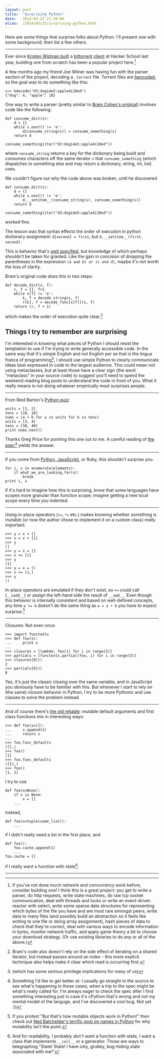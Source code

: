 ```yaml
---
layout: post
title:  "Surprising Python"
date:   2014-03-23 21:39:00
alias:  /2014/03/23/surprising-python.html
---
```


Here are some things that surprise folks about Python.
I'll present one with some background, then list a few others.

--------------

Ever since [Kristen Widman built](http://www.kristenwidman.com/blog/how-to-write-a-bittorrent-client-part-1/) a [bittorrent](http://www.bittorrent.org/beps/bep_0003.html) [client](https://wiki.theory.org/BitTorrentSpecification)
at Hacker School last year, building one from scratch has been a popular project here.[^1]

A few months ago my friend Joe Wilner was having fun with the parser section of the
project, decoding a `.torrent` file. Torrent files are
[bencoded](http://en.wikipedia.org/wiki/Bencode), so the goal was to
do something like this:

    >>> bdecode("d3:dogi4e5:apple4i10ed")
    {"dog": 4, "apple": 10}

One way to write a parser (pretty similar to [Bram Cohen's
original](https://pypi.python.org/pypi/BitTorrent-bencode/5.0.8.1))
involves code like the following:

    def consume_dict(s):
        d = {}
        while s.next() != 'e':
            d[consume_string(s)] = consume_something(s)
        return d

    consume_something(iter("d3:dogi4e5:apple4i10ed"))

where `consume_string` returns a key for the dictionary being build and
consumes characters off the same iterator `s` that `consume_something`
(which dispatches to something else and may return a
dictionary, string, int, list) uses.

We couldn't figure out why the code above was broken, until he discovered

    def consume_dict(s):
        d = {}
        while s.next() != 'e':
            d.__setitem__(consume_string(s), consume_something(s))
        return d

    consume_something(iter("d3:dogi4e5:apple4i10ed"))

worked fine.

The lesson was that syntax effects the order of execution
in python dictionary assignment:
`d[second] = first`, but `d.__setitem__(first, second)`.

This is behavior that's
[well specified](http://docs.python.org/2/reference/simple_stmts.html#index-10),
but knowledge of which perhaps shouldn't be taken for granted.
Like the gain in concision of dropping the parentheses in the expression
`(a and b) or (c and d)`, maybe it's not worth the loss of clarity.

Bram's original code does this in two steps:

    def decode_dict(x, f):
        r, f = {}, f+1
        while x[f] != 'e':
            k, f = decode_string(x, f)
            r[k], f = decode_func[x[f]](x, f)
        return (r, f + 1)

which makes the order of execution quite clear.[^5]

Things I try to remember are surprising
---------------------------------------

I'm interested in knowing what pieces of Python I should
resist the temptation to use if I'm trying to write generally accessible code.
In the same way that it's _simple_ English and not English per se
that is the lingua franca of programming[^6],
I should use simple Python to clearly communicate
ideas best expressed in code to the largest audience.
This could mean not using metaclasses, but at least those
have a clear sign (the word "metaclass" in your source code)
to suggest you'll need to spend the weekend reading blog posts to 
understand the code in front of you. What it really means is not doing whatever
empirically most surprises people.

-----------

From Reid Barton's [Python quiz](http://web.archive.org/web/20101009122154/http://web.mit.edu/rwbarton/www/python.html):

    units = [1, 2]
    tens = [10, 20]
    nums = (a + b for a in units for b in tens)
    units = [3, 4]
    tens = [30, 40]
    print nums.next()

Thanks Greg Price for pointing this one out to me. A careful reading of
[the spec](http://docs.python.org/2/reference/expressions.html#generator-expressions)[^2]
yields the answer.

------------

If you come from
[Python, JavaScript](http://ballingt.com/2014/03/17/python-javascript.html),
or Ruby, this shouldn't surprise you.

    for i, x in enumerate(elements):
        if what_we_are_looking_for(x):
            break
    print i, x

If it's hard to imagine how this is surprising, know that some languages have scopes more granular
than function scope; imagine getting a new local scope every time you indented.

------------

Using in-place operators (`+=`, `*=` etc.) makes knowing whether something is
mutable (or how the author chose to implement it on a custom class) really important.

    >>> y = x = []
    >>> x = x + [1]
    >>> y
    []
    >>> y = x = []
    >>> x += [1]
    >>> y
    [1]
    >>> y = x = ()
    >>> x += (1,)
    >>> y
    ()

In-place operators are emulated if they don't exist, so `+=` could call
(`__iadd__`) or assign the left-hand side the result of `__add__`.
Even though this behavior is internally consistent and based on well-defined concepts,
any time `a += b` doesn't do the same thing as `a = a + b` you have to expect surprise.[^3]

------------

Closures: Not even once.

    >>> import functools
    >>> def foo(x):
    ...     print x
    ...
    >>> closures = [lambda: foo(i) for i in range(3)]
    >>> partials = [functools.partial(foo, i) for i in range(3)]
    >>> closures[0]()
    2
    >>> partials[0]()
    0

Yes, it's just the classic closing over the same variable, and in JavaScript you
obviously have to be familiar with this. But whenever I start to rely on
(the same) closure behavior in Python, I try
to be more Pythonic and use classes to solve the problem instead.

------------

And of course there's [the old
reliable](http://stackoverflow.com/questions/1132941/least-astonishment-in-python-the-mutable-default-argument):
mutable default arguments and
first class functions mix in interesting ways:

    >>> def foo(x=[]):
    ...     x.append(1)
    ...     return x
    ...
    >>> foo.func_defaults
    ([],)
    >>> foo()
    [1]
    >>> foo.func_defaults
    ([1],)
    >>> foo()
    [1, 1]

I try to use

    def foo(x=None):
        if x is None:
            x = []
        ...

instead,

    def foo(x=tuple(some_list)):
        ...

if I didn't really need a list in the first place, and

    def foo():
        foo.cache.append(1)
        ...
    foo.cache = []

if I really want a function with state[^4].

------------

[^1]: If you've not done much network and concurrency work before, consider
    building one!
    I think this is a great project: you get to write a parser, do http requests,
    write state machines, do raw tcp socket communication, deal with
    threads and locks or write an event-driven reactor with select, write some
    sparse data structures for representing which bytes of the file you have and
    are most rare amongst peers, write data to many files (and possibly build an
    abstraction so it feels like writing to one file or doing array assignment),
    hash pieces of data to check that they're correct, deal with various ways to
    encode information in bytes, monitor network traffic, and apply game theory a
    bit to choose your download strategy. (Or use existing libraries to do any or
    all of the above.)

[^3]: If you protest "But that's how mutable objects work in Python!" then
    check out [Ned Batchelder's terrific post on names in Python](http://nedbatchelder.com/text/names.html) for why mutability isn't the point.

[^5]: Bram's code also doesn't rely on the side effect
    of iterating on a shared iterator,
    but instead passes around an index - this more explicit
    technique also helps make it clear which read is occurring first.

[^2]: Something I'd like to get better at: I usually go straight to the source to
    see what's happening in these cases, when a trip to the spec might be
    what's really called for.
    I'm always eager to check the spec after I find something interesting
    just in case it's cPython that's wrong and not my mental model of the
    languge, and I've discovered a cool bug. Not yet :))

[^4]: And for readability, I probably _don't_ want a function with state, I
    want a class that implements `__call__` or a generator.
    Those are ways to telegraphing "State! State! I
    have icky, grubby, bug-hiding state associated with me!"

[^6]: (which has some serious privilege implications for many of us)
